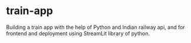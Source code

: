 # train-app
Building a train app with the help of Python and Indian railway api, and for frontend and deployment using StreamLit library of python.
